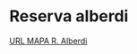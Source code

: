 # Reserva alberdi

[URL MAPA R. Alberdi](https://raw.githack.com/noelibaeza/reserva_natural_alberdi/main/qgis2web/index.html#14/-31.8384/-60.5346)
